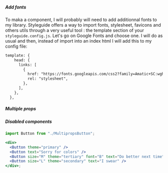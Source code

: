 ##### Add fonts

To maka a component, I will probably will need to add additionnal fonts to my library. Styleguide offers a way to import fonts, stylesheet, favicons and others utils through a very useful tool : the template section of your `styleguide.config.js`. Let's go on Google Fonts and choose one. I will do as usual and then, instead of import into an index html I will add this to my config file:

```xml
template: {
    head: {
      links: [
        {
          href: "https://fonts.googleapis.com/css2?family=Amatic+SC:wght@400;700&display=swap",
          rel: "stylesheet",
        },
      ],
    },
  },

```

##### Multiple props

##### Disabled components

```jsx
import Button from "./MultipropsButton";

<div>
  <Button theme="primary" />
  <Button text="Sorry for colors" />
  <Button size="M" theme="tertiary" font="B" text="Do better next time" />
  <Button size="L" theme="secondary" text="I swear" />
</div>;
```
